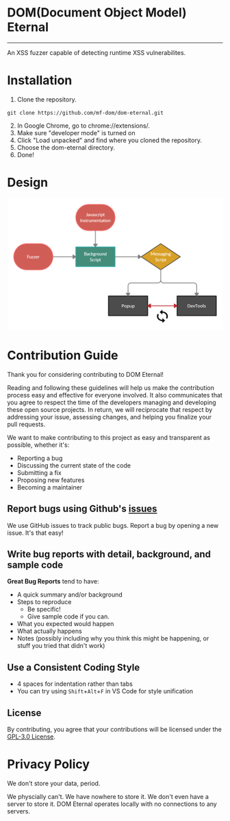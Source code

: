 # DOM(Document Object Model) Eternal
---
An XSS fuzzer capable of detecting runtime XSS vulnerabilites.
# Installation

1. Clone the repository.
```
git clone https://github.com/mf-dom/dom-eternal.git
```
2. In Google Chrome, go to chrome://extensions/.
3. Make sure "developer mode" is turned on
4. Click "Load unpacked" and find where you cloned the repository.
5. Choose the dom-eternal directory.
6. Done!

# Design
![System Architecture Diagram Picture](assets/system-diagram.png?raw=true "System Architecture")

# Contribution Guide
Thank you for considering contributing to DOM Eternal!

Reading and following these guidelines will help us make the contribution process easy and effective for everyone involved. It also communicates that you agree to respect the time of the developers managing and developing these open source projects. In return, we will reciprocate that respect by addressing your issue, assessing changes, and helping you finalize your pull requests.

We want to make contributing to this project as easy and transparent as possible, whether it's:
- Reporting a bug
- Discussing the current state of the code
- Submitting a fix
- Proposing new features
- Becoming a maintainer

## Report bugs using Github's [issues](https://github.com/mf-dom/dom-eternal/issues)
We use GitHub issues to track public bugs. Report a bug by opening a new issue. It's that easy!

## Write bug reports with detail, background, and sample code
**Great Bug Reports** tend to have:

- A quick summary and/or background
- Steps to reproduce
  - Be specific!
  - Give sample code if you can.
- What you expected would happen
- What actually happens
- Notes (possibly including why you think this might be happening, or stuff you tried that didn't work)

## Use a Consistent Coding Style

* 4 spaces for indentation rather than tabs
* You can try using `Shift`+`Alt`+`F` in VS Code for style unification

## License
By contributing, you agree that your contributions will be licensed under the [GPL-3.0 License](https://github.com/mf-dom/dom-eternal/blob/main/LICENSE).


# Privacy Policy

We don't store your data, period.

We physcially can't. We have nowhere to store it. We don't even have a server to store it. 
DOM Eternal operates locally with no connections to any servers.
